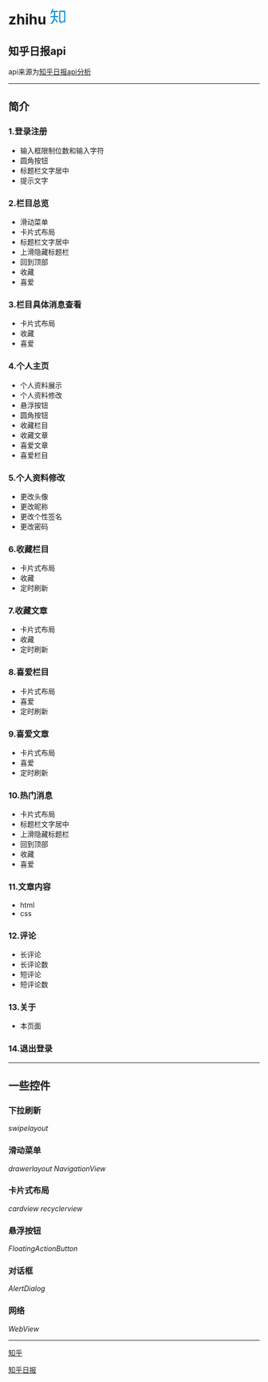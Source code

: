 # zhihu ![zhihu](https://github.com/muxinxy/zhihu/blob/master/app/src/main/res/drawable/zhihu.png)

## 知乎日报api

api来源为[知乎日报api分析][zhihu_api]

* * * *

## 简介

### 1.登录注册 
* 输入框限制位数和输入字符
* 圆角按钮
* 标题栏文字居中
* 提示文字

### 2.栏目总览
* 滑动菜单
* 卡片式布局
* 标题栏文字居中
* 上滑隐藏标题栏
* 回到顶部
* 收藏
* 喜爱

### 3.栏目具体消息查看
* 卡片式布局
* 收藏
* 喜爱

### 4.个人主页
* 个人资料展示
* 个人资料修改
* 悬浮按钮
* 圆角按钮
* 收藏栏目
* 收藏文章
* 喜爱文章
* 喜爱栏目

### 5.个人资料修改
* 更改头像
* 更改昵称
* 更改个性签名
* 更改密码

### 6.收藏栏目
* 卡片式布局
* 收藏
* 定时刷新

### 7.收藏文章
* 卡片式布局
* 收藏
* 定时刷新

### 8.喜爱栏目
* 卡片式布局
* 喜爱
* 定时刷新

### 9.喜爱文章
* 卡片式布局
* 喜爱
* 定时刷新

### 10.热门消息
* 卡片式布局
* 标题栏文字居中
* 上滑隐藏标题栏
* 回到顶部
* 收藏
* 喜爱

### 11.文章内容
* html
* css

### 12.评论
* 长评论
* 长评论数
* 短评论
* 短评论数

### 13.关于
* 本页面

### 14.退出登录

*  *  *  *
## 一些控件

### 下拉刷新  
*swipelayout*
### 滑动菜单
*drawerlayout*
*NavigationView*
### 卡片式布局
*cardview*
*recyclerview*
### 悬浮按钮
*FloatingActionButton*
### 对话框
*AlertDialog*
### 网络
*WebView*

*  *  *  *

[知乎][zhihu]

[知乎日报][zhihu_daily]

[zhihu]:https://www.zhihu.com/

[zhihu_api]:https://github.com/izzyleung/ZhihuDailyPurify/wiki/%E7%9F%A5%E4%B9%8E%E6%97%A5%E6%8A%A5-API-%E5%88%86%E6%9E%90"知乎日报api分析"

[zhihu_daily]:https://daily.zhihu.com/
